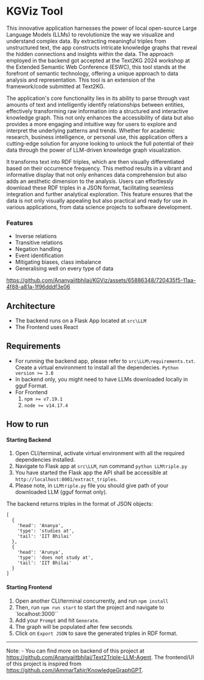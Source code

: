 # KGViz Tool
This innovative application harnesses the power of local open-source Large Language Models (LLMs) to revolutionize the way we visualize and understand complex data. By extracting meaningful triples from unstructured text, the app constructs intricate knowledge graphs that reveal the hidden connections and insights within the data. The approach employed in the backend got accepted at the Text2KG 2024 workshop at the Extended Semantic Web Conference (ESWC), this tool stands at the forefront of semantic technology, offering a unique approach to data analysis and representation. This tool is an extension of the framework/code submitted at Text2KG.

The application's core functionality lies in its ability to parse through vast amounts of text and intelligently identify relationships between entities, effectively transforming raw information into a structured and interactive knowledge graph. This not only enhances the accessibility of data but also provides a more engaging and intuitive way for users to explore and interpret the underlying patterns and trends. Whether for academic research, business intelligence, or personal use, this application offers a cutting-edge solution for anyone looking to unlock the full potential of their data through the power of LLM-driven knowledge graph visualization. 

It transforms text into RDF triples, which are then visually differentiated based on their occurrence frequency. This method results in a vibrant and informative display that not only enhances data comprehension but also adds an aesthetic dimension to the analysis. Users can effortlessly download these RDF triples in a JSON format, facilitating seamless integration and further analytical exploration. This feature ensures that the data is not only visually appealing but also practical and ready for use in various applications, from data science projects to software development.

### Features
- Inverse relations
- Transitive relations
- Negation handling
- Event identification
- Mitigating biases, class imbalance
- Generalising well on every type of data

https://github.com/Ananyaiitbhilai/KGViz/assets/65886348/720435f5-11aa-4f88-a81a-1f96dddf3e06

## Architecture
- The backend runs on a Flask App located at `src\LLM`
- The Frontend uses React

## Requirements
- For running the backend app, please refer to `src\LLM\requirements.txt`. Create a virtual environment to install all the dependecies. `Python version >= 3.8`
- In backend only, you might need to have LLMs downloaded locally in gguf Format.
- For Frontend
  1. `npm >= v7.19.1`
  2. `node >= v14.17.4`


## How to run
#### Starting Backend
1. Open CLI/terminal, activate virtual environment with all the required dependencies installed.
2. Navigate to Flask app at `src\LLM`, run command `python LLMtriple.py`
3. You have started the Flask app the API shall be accessible at `http://localhost:8001/extract_triples`.
4. Please note, in `LLMtriple.py` file you should give path of your downloaded LLM (gguf format only).

The backend returns triples in the format of JSON objects:
```
[
  {
    'head': 'Ananya',
    'type': 'studies at',
    'tail': 'IIT Bhilai'
  },
  {
    'head': 'Arunya',
    'type': 'does not study at',
    'tail': 'IIT Bhilai'
  }
]
```
#### Starting Frontend
1. Open another CLI/terminal concurrently, and run `npm install`
2. Then, run `npm run start` to start the project and navigate to `localhost:3000``
4. Add your `Prompt` and hit `Generate`.
5. The graph will be populated after few seconds.
6. Click on `Export JSON` to save the generated triples in RDF format.

___
Note: - You can find more on backend of this project at https://github.com/Ananyaiitbhilai/Text2Triple-LLM-Agent. The frontend/UI of this project is inspired from https://github.com/iAmmarTahir/KnowledgeGraphGPT.







